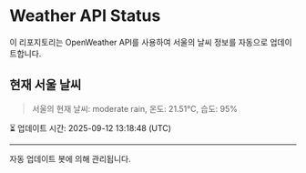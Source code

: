 
# Weather API Status

이 리포지토리는 OpenWeather API를 사용하여 서울의 날씨 정보를 자동으로 업데이트합니다.

## 현재 서울 날씨
> 서울의 현재 날씨: moderate rain, 온도: 21.51°C, 습도: 95%

⏳ 업데이트 시간: 2025-09-12 13:18:48 (UTC)

---
자동 업데이트 봇에 의해 관리됩니다.
